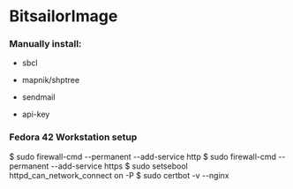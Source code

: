 # BitsailorImage


### Manually install:
* sbcl
* mapnik/shptree
* sendmail

* api-key

### Fedora 42 Workstation setup

$ sudo firewall-cmd --permanent --add-service http 
$ sudo firewall-cmd --permanent --add-service https
$ sudo setsebool httpd_can_network_connect on -P
$ sudo certbot -v --nginx


